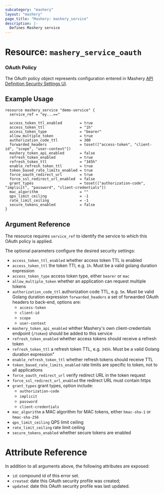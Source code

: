 ```yaml
---
subcategory: "mashery"
layout: "mashery"
page_title: "Mashery: mashery_service"
description: |-
  Defines Mashery service
---
```


# Resource: `mashery_service_oauth`

### OAuth Policy
The OAuth policy object represents configuration entered in Mashery [API Definition Security
Settings UI](http://docs.mashery.com/design/GUID-2D1DEABD-0630-41BA-807C-FD139B80482B.html).

## Example Usage
```hcl
resource mashery_service "demo-service" {
  service_ref = "ey...=="

  access_token_ttl_enabled        = true
  access_token_ttl                = "1h"
  access_token_type               = "bearer"
  allow_multiple_token            = true
  authorization_code_ttl          = 300
  forwarded_headers               = toset(["access-token", "client-id", "scope", "user-context"])
  mashery_token_api_enabled       = false
  refresh_token_enabled           = true
  refresh_token_ttl               = "345h"
  enable_refresh_token_ttl        = true
  token_based_rate_limits_enabled = true
  force_oauth_redirect_url        = true
  force_ssl_redirect_url_enabled  = false
  grant_types                     = toset(["authorization-code", "implicit", "password", "client-credentials"])
  mac_algorithm                   = ""
  qps_limit_ceiling               = -1
  rate_limit_ceiling              = -1
  secure_tokens_enabled           = false
}
```

## Argument Reference

The resource requires `service_ref` to identify the service to which this OAuth
policy is applied.

The optional parameters configure the desired security settings:
- `access_token_ttl_enabled` whether access token TTL is enabled
- `access_token_ttl` the token TTl, e.g. `1h`. Must be a valid golang duration expression
- `access_token_type` access token type, either `bearer` or `mac`
- `allow_multiple_token` whether an application can request multiple tokens
- `authorization_code_ttl` authorization code TTL, e.g. `5m`. Must be valid Golang duration expression
`forwarded_headers` a set of forwarded OAuth headers to back-end, options are:
  - `access-token`
  - `client-id`
  - `scope`
  - `user-context`
- `mashery_token_api_enabled` whther Mashery's own client-credentials endpoint (`/token`) should be added to this service
- `refresh_token_enabled` whether access tokens should receive a refresh token
- `refresh_token_ttl` a refresh token TTL, e.g. `345h`. Must be a valid Golang duration expression"
- `enable_refresh_token_ttl` whether refresh tokens should receive TTL
- `token_based_rate_limits_enabled` rate limits are specific to token, not to all applications
- `force_oauth_redirect_url` verify redirect URL in the token request
- `force_ssl_redirect_url_enabled` the redirect URL must contain https
- `grant_types` grant types, option include:
  - `authorization-code`
  - `implicit`
  - `password`
  - `client-credentials`
- `mac_algorithm` a MAC algorithm for MAC tokens, either  `hmac-sha-1` or `hmac-sha-256`
- `qps_limit_ceiling` QPS limit ceiling
- `rate_limit_ceiling` rate limit ceiling
- `secure_tokens_enabled` whether secure tokens are enabled

# Attribute Reference
In addition to all arguments above, the following attributes are exposed:

* `id`: compound id of this error set.
* `created`: date this OAuth security profile was created;
* `updated`: date this OAuth security profile was last updated.